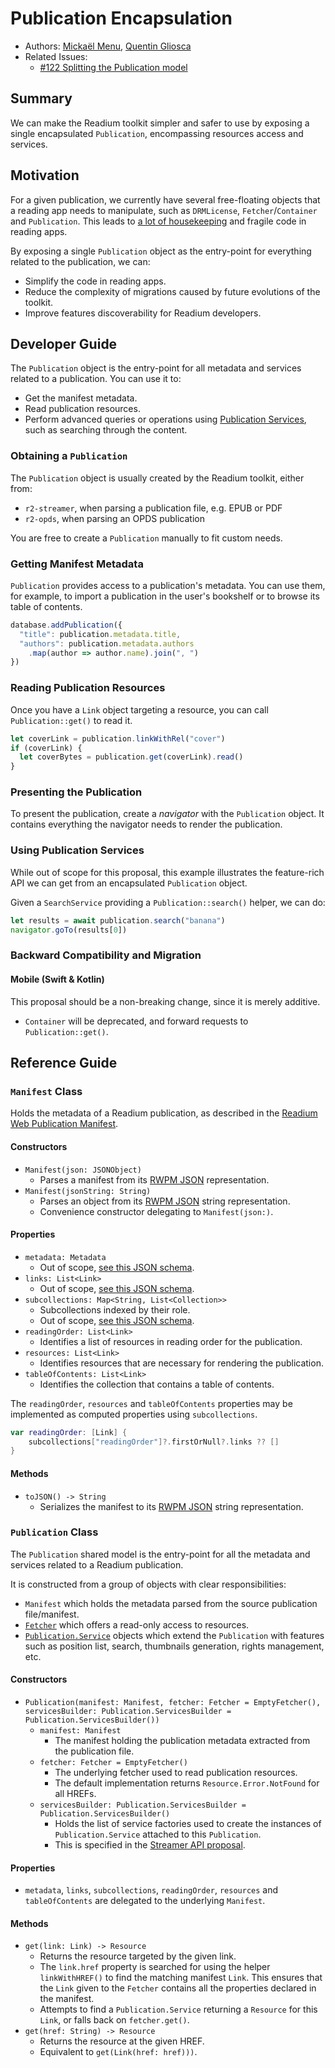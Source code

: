 # Publication Encapsulation

* Authors: [Mickaël Menu](https://github.com/mickael-menu), [Quentin Gliosca](https://github.com/qnga)
* Related Issues:
  * [#122 Splitting the Publication model](https://github.com/readium/architecture/issues/122)


## Summary

We can make the Readium toolkit simpler and safer to use by exposing a single encapsulated `Publication`, encompassing resources access and services.


## Motivation

For a given publication, we currently have several free-floating objects that a reading app needs to manipulate, such as `DRMLicense`, `Fetcher`/`Container` and `Publication`. This leads to [a lot of housekeeping](https://github.com/readium/r2-testapp-swift/blob/2f576170f8ff35ba16c8ffa7363b3eaa77ed5268/r2-testapp-swift/Library/LibraryService.swift) and fragile code in reading apps.

By exposing a single `Publication` object as the entry-point for everything related to the publication, we can:

* Simplify the code in reading apps.
* Reduce the complexity of migrations caused by future evolutions of the toolkit.
* Improve features discoverability for Readium developers.


## Developer Guide

The `Publication` object is the entry-point for all metadata and services related to a publication. You can use it to:

* Get the manifest metadata.
* Read publication resources.
* Perform advanced queries or operations using [Publication Services](https://github.com/readium/architecture/pull/131), such as searching through the content.

### Obtaining a `Publication`

The `Publication` object is usually created by the Readium toolkit, either from:

* `r2-streamer`, when parsing a publication file, e.g. EPUB or PDF
* `r2-opds`, when parsing an OPDS publication

You are free to create a `Publication` manually to fit custom needs.

### Getting Manifest Metadata

`Publication` provides access to a publication's metadata. You can use them, for example, to import a publication in the user's bookshelf or to browse its table of contents.

```javascript
database.addPublication({
  "title": publication.metadata.title,
  "authors": publication.metadata.authors
    .map(author => author.name).join(", ")
})
```

### Reading Publication Resources

Once you have a `Link` object targeting a resource, you can call `Publication::get()` to read it.

```javascript
let coverLink = publication.linkWithRel("cover")
if (coverLink) {
  let coverBytes = publication.get(coverLink).read()
}
``` 

### Presenting the Publication

To present the publication, create a *navigator* with the `Publication` object. It contains everything the navigator needs to render the publication.

### Using Publication Services

While out of scope for this proposal, this example illustrates the feature-rich API we can get from an encapsulated `Publication` object.

Given a `SearchService` providing a `Publication::search()` helper, we can do:

```javascript
let results = await publication.search("banana")
navigator.goTo(results[0])
```

### Backward Compatibility and Migration

#### Mobile (Swift & Kotlin)

This proposal should be a non-breaking change, since it is merely additive.

* `Container` will be deprecated, and forward requests to `Publication::get()`.


## Reference Guide

### `Manifest` Class

Holds the metadata of a Readium publication, as described in the [Readium Web Publication Manifest](https://readium.org/webpub-manifest/).

#### Constructors

* `Manifest(json: JSONObject)`
  * Parses a manifest from its [RWPM JSON](https://readium.org/webpub-manifest/) representation.
* `Manifest(jsonString: String)`
  * Parses an object from its [RWPM JSON](https://readium.org/webpub-manifest/) string representation.
  * Convenience constructor delegating to `Manifest(json:)`.

#### Properties

* `metadata: Metadata`
  * Out of scope, [see this JSON schema](https://readium.org/webpub-manifest/schema/metadata.schema.json).
* `links: List<Link>`
  * Out of scope, [see this JSON schema](https://readium.org/webpub-manifest/schema/link.schema.json).
* `subcollections: Map<String, List<Collection>>`
  * Subcollections indexed by their role.
  * Out of scope, [see this JSON schema](https://readium.org/webpub-manifest/schema/subcollection.schema.json).
* `readingOrder: List<Link>`
  * Identifies a list of resources in reading order for the publication.
* `resources: List<Link>`
  * Identifies resources that are necessary for rendering the publication.
* `tableOfContents: List<Link>`
  * Identifies the collection that contains a table of contents.

The `readingOrder`, `resources` and `tableOfContents` properties may be implemented as computed properties using `subcollections`.

```swift
var readingOrder: [Link] {
    subcollections["readingOrder"]?.firstOrNull?.links ?? []
}
```

#### Methods

* `toJSON() -> String`
  * Serializes the manifest to its [RWPM JSON](https://readium.org/webpub-manifest/) string representation.

### `Publication` Class

The `Publication` shared model is the entry-point for all the metadata and services related to a Readium publication.

It is constructed from a group of objects with clear responsibilities:

* `Manifest` which holds the metadata parsed from the source publication file/manifest.
* [`Fetcher`](https://github.com/readium/architecture/pull/132) which offers a read-only access to resources.
* [`Publication.Service`](https://github.com/readium/architecture/pull/131) objects which extend the `Publication` with features such as position list, search, thumbnails generation, rights management, etc.

#### Constructors

* `Publication(manifest: Manifest, fetcher: Fetcher = EmptyFetcher(), servicesBuilder: Publication.ServicesBuilder = Publication.ServicesBuilder())`
  * `manifest: Manifest`
    * The manifest holding the publication metadata extracted from the publication file.
  * `fetcher: Fetcher = EmptyFetcher()`
    * The underlying fetcher used to read publication resources.
    * The default implementation returns `Resource.Error.NotFound` for all HREFs.
  * `servicesBuilder: Publication.ServicesBuilder = Publication.ServicesBuilder()`
    * Holds the list of service factories used to create the instances of `Publication.Service` attached to this `Publication`.
    * This is specified in the [Streamer API proposal](https://github.com/readium/architecture/pull/139).

#### Properties

* `metadata`, `links`, `subcollections`, `readingOrder`, `resources` and `tableOfContents` are delegated to the underlying `Manifest`.

#### Methods

* `get(link: Link) -> Resource`
  * Returns the resource targeted by the given link.
  * The `link.href` property is searched for using the helper `linkWithHREF()` to find the matching manifest `Link`. This ensures that the `Link` given to the `Fetcher` contains all the properties declared in the manifest.
  * Attempts to find a `Publication.Service` returning a `Resource` for this `Link`, or falls back on `fetcher.get()`.
* `get(href: String) -> Resource`
  * Returns the resource at the given HREF.
  * Equivalent to `get(Link(href: href)))`.
